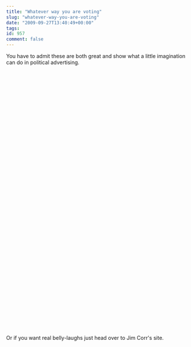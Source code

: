 ```yaml
---
title: "Whatever way you are voting"
slug: "whatever-way-you-are-voting"
date: "2009-09-27T13:40:49+00:00"
tags:
id: 957
comment: false
---
```


You have to admit these are both great and show what a little imagination can do in political advertising.

<object width="425" height="344"><param name="movie" value="http://www.youtube.com/v/G6LPdZneWIo&hl=en&fs=1&"></param><param name="allowFullScreen" value="true"></param><param name="allowscriptaccess" value="always"></param><embed src="http://www.youtube.com/v/G6LPdZneWIo&hl=en&fs=1&" type="application/x-shockwave-flash" allowscriptaccess="always" allowfullscreen="true" width="425" height="344"></embed></object>

<object width="560" height="340"><param name="movie" value="http://www.youtube.com/v/IYGVpPHvX-U&hl=en&fs=1&"></param><param name="allowFullScreen" value="true"></param><param name="allowscriptaccess" value="always"></param><embed src="http://www.youtube.com/v/IYGVpPHvX-U&hl=en&fs=1&" type="application/x-shockwave-flash" allowscriptaccess="always" allowfullscreen="true" width="560" height="340"></embed></object>

Or if you want real belly-laughs just head over to Jim Corr's site.
